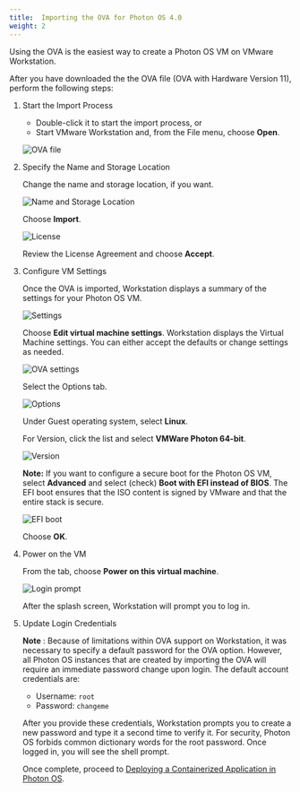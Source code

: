 ```yaml
---
title:  Importing the OVA for Photon OS 4.0
weight: 2
---
```


Using the OVA is the easiest way to create a Photon OS VM on VMware Workstation. 

After you have downloaded the the OVA file (OVA with Hardware Version 11), perform the following steps:

1. Start the Import Process

    - Double-click it to start the import process, or
    - Start VMware Workstation and, from the File menu, choose **Open**.

    ![OVA file](./installation-guide/images/ws-ova-import.png)

1. Specify the Name and Storage Location

    Change the name and storage location, if you want.
    
    ![Name and Storage Location](./installation-guide/images/ws-ova-path.png)
    
    Choose **Import**.
    
    ![License](./installation-guide/images/ws-ova-license.png)
    
    Review the License Agreement and choose **Accept**.

1. Configure VM Settings

    Once the OVA is imported, Workstation displays a summary of the settings for your Photon OS VM.
    
    ![Settings](./installation-guide/images/ws-ova-settings.png)
    
    Choose **Edit virtual machine settings**. Workstation displays the Virtual Machine settings. You can either accept the defaults or change settings as needed.
    
    ![OVA settings](./installation-guide/images/ws-ova-settings-edit.png)
    
    Select the Options tab.
    
    ![Options](./installation-guide/images/ws-ova-settings-options.png)

    Under Guest operating system, select **Linux**.
    
    For Version, click the list and select **VMWare Photon 64-bit**.
    
    ![Version](./installation-guide/images/ws-ova-os.png)
    
    **Note:**  If you want to configure a secure boot for the Photon OS VM, select **Advanced**  and select (check) **Boot with EFI instead of BIOS**. The EFI boot ensures that the ISO content is signed by VMware and that the entire stack is secure.
    
    ![EFI boot](./installation-guide/images/ws-ova-settings-efi.png)
    
    Choose **OK**.

1. Power on the VM

    From the tab, choose  **Power on this virtual machine**.
    
     ![Login prompt](./installation-guide/images/splashscreen23.png)
    
    After the splash screen, Workstation will prompt you to log in.

1. Update Login Credentials

    **Note** : Because of limitations within OVA support on Workstation, it was necessary to specify a default password for the OVA option. However, all Photon OS instances that are created by importing the OVA will require an immediate password change upon login. The default account credentials are:
    
    - Username: ``root``
    - Password: ``changeme``
    
    After you provide these credentials, Workstation prompts you to create a new password and type it a second time to verify it. For security, Photon OS forbids common dictionary words for the root password. Once logged in, you will see the shell prompt.
    
   
    
    Once complete, proceed to [Deploying a Containerized Application in Photon OS](./installation-guide/deploying-a-containerized-application-in-photon-os/).